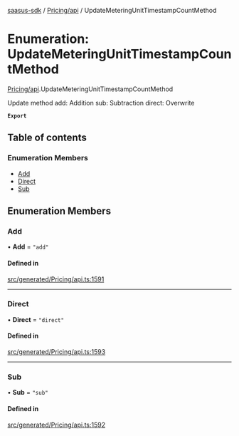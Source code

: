 [saasus-sdk](../README.md) / [Pricing/api](../modules/Pricing_api.md) / UpdateMeteringUnitTimestampCountMethod

# Enumeration: UpdateMeteringUnitTimestampCountMethod

[Pricing/api](../modules/Pricing_api.md).UpdateMeteringUnitTimestampCountMethod

Update method add: Addition sub: Subtraction direct: Overwrite

**`Export`**

## Table of contents

### Enumeration Members

- [Add](Pricing_api.UpdateMeteringUnitTimestampCountMethod.md#add)
- [Direct](Pricing_api.UpdateMeteringUnitTimestampCountMethod.md#direct)
- [Sub](Pricing_api.UpdateMeteringUnitTimestampCountMethod.md#sub)

## Enumeration Members

### Add

• **Add** = ``"add"``

#### Defined in

[src/generated/Pricing/api.ts:1591](https://github.com/saasus-platform/saasus-sdk-javascript/blob/997c544/src/generated/Pricing/api.ts#L1591)

___

### Direct

• **Direct** = ``"direct"``

#### Defined in

[src/generated/Pricing/api.ts:1593](https://github.com/saasus-platform/saasus-sdk-javascript/blob/997c544/src/generated/Pricing/api.ts#L1593)

___

### Sub

• **Sub** = ``"sub"``

#### Defined in

[src/generated/Pricing/api.ts:1592](https://github.com/saasus-platform/saasus-sdk-javascript/blob/997c544/src/generated/Pricing/api.ts#L1592)
